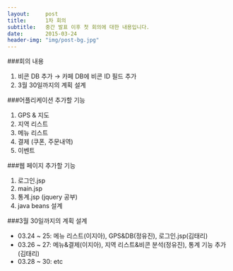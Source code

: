 ```yaml
---
layout:     post
title:      1차 회의
subtitle:   중간 발표 이후 첫 회의에 대한 내용입니다.
date:       2015-03-24
header-img: "img/post-bg.jpg"
---
```


###회의 내용  

  1. 비콘 DB 추가 → 카페 DB에 비콘 ID 필드 추가  
  2. 3월 30일까지의 계획 설계  

###어플리케이션 추가할 기능  

  1. GPS & 지도  
  2. 지역 리스트  
  3. 메뉴 리스트  
  4. 결제 (쿠폰, 주문내역)  
  5. 이벤트  

###웹 페이지 추가할 기능  

  1. 로그인.jsp  
  2. main.jsp  
  3. 통계.jsp (jquery 공부)  
  4. java beans 설계  

###3월 30일까지의 계획 설계  

  - 03.24 ~ 25: 메뉴 리스트(이지아), GPS&DB(정유진), 로그인.jsp(김태리)  
  - 03.26 ~ 27: 메뉴&결제(이지아), 지역 리스트&비콘 분석(정유진), 통계 기능 추가(김태리)  
  - 03.28 ~ 30: etc  